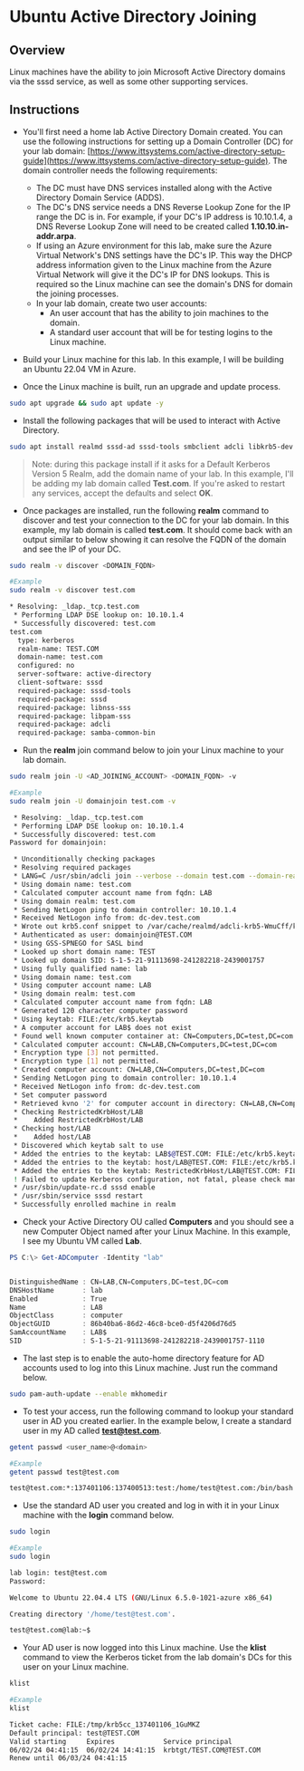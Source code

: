 # Ubuntu Active Directory Joining

## Overview
Linux machines have the ability to join Microsoft Active Directory domains via the sssd service, as well as some other supporting services. 

## Instructions

- You'll first need a home lab Active Directory Domain created. You can use the following instructions for setting up a Domain Controller (DC) for your lab domain: [https://www.ittsystems.com/active-directory-setup-guide](https://www.ittsystems.com/active-directory-setup-guide). The domain controller needs the following requirements:
    - The DC must have DNS services installed along with the Active Directory Domain Service (ADDS). 
    - The DC's DNS service needs a DNS Reverse Lookup Zone for the IP range the DC is in. For example, if your DC's IP address is 10.10.1.4, a DNS Reverse Lookup Zone will need to be created called **1.10.10.in-addr.arpa**.
    - If using an Azure environment for this lab, make sure the Azure Virtual Network's DNS settings have the DC's IP. This way the DHCP address information given to the Linux machine from the Azure Virtual Network will give it the DC's IP for DNS lookups. This is required so the Linux machine can see the domain's DNS for domain the joining processes. 
    - In your lab domain, create two user accounts:
        - An user account that has the ability to join machines to the domain.
        - A standard user account that will be for testing logins to the Linux machine. 

- Build your Linux machine for this lab. In this example, I will be building an Ubuntu 22.04 VM in Azure.

- Once the Linux machine is built, run an upgrade and update process.

```bash
sudo apt upgrade && sudo apt update -y
```

- Install the following packages that will be used to interact with Active Directory.

```bash
sudo apt install realmd sssd-ad sssd-tools smbclient adcli libkrb5-dev krb5-user -y
```

> Note: during this package install if it asks for a Default Kerberos Version 5 Realm, add the domain name of your lab. In this example, I'll be adding my lab domain called **Test.com**. If you're asked to restart any services, accept the defaults and select **OK**.

- Once packages are installed, run the following **realm** command to discover and test your connection to the DC for your lab domain. In this example, my lab domain is called **test.com**. It should come back with an output similar to below showing it can resolve the FQDN of the domain and see the IP of your DC.

```bash
sudo realm -v discover <DOMAIN_FQDN> 
```

```bash
#Example
sudo realm -v discover test.com

* Resolving: _ldap._tcp.test.com
 * Performing LDAP DSE lookup on: 10.10.1.4
 * Successfully discovered: test.com
test.com
  type: kerberos
  realm-name: TEST.COM
  domain-name: test.com
  configured: no
  server-software: active-directory
  client-software: sssd
  required-package: sssd-tools
  required-package: sssd
  required-package: libnss-sss
  required-package: libpam-sss
  required-package: adcli
  required-package: samba-common-bin
```

- Run the **realm** join command below to join your Linux machine to your lab domain. 

```bash
sudo realm join -U <AD_JOINING_ACCOUNT> <DOMAIN_FQDN> -v
```

```bash
#Example
sudo realm join -U domainjoin test.com -v

 * Resolving: _ldap._tcp.test.com
 * Performing LDAP DSE lookup on: 10.10.1.4
 * Successfully discovered: test.com
Password for domainjoin:

 * Unconditionally checking packages
 * Resolving required packages
 * LANG=C /usr/sbin/adcli join --verbose --domain test.com --domain-realm TEST.COM --domain-controller 10.10.1.4 --login-type user --login-user domainjoin --stdin-password
 * Using domain name: test.com
 * Calculated computer account name from fqdn: LAB
 * Using domain realm: test.com
 * Sending NetLogon ping to domain controller: 10.10.1.4
 * Received NetLogon info from: dc-dev.test.com
 * Wrote out krb5.conf snippet to /var/cache/realmd/adcli-krb5-WmuCff/krb5.d/adcli-krb5-conf-KLHN1S
 * Authenticated as user: domainjoin@TEST.COM
 * Using GSS-SPNEGO for SASL bind
 * Looked up short domain name: TEST
 * Looked up domain SID: S-1-5-21-91113698-241282218-2439001757
 * Using fully qualified name: lab
 * Using domain name: test.com
 * Using computer account name: LAB
 * Using domain realm: test.com
 * Calculated computer account name from fqdn: LAB
 * Generated 120 character computer password
 * Using keytab: FILE:/etc/krb5.keytab
 * A computer account for LAB$ does not exist
 * Found well known computer container at: CN=Computers,DC=test,DC=com
 * Calculated computer account: CN=LAB,CN=Computers,DC=test,DC=com
 * Encryption type [3] not permitted.
 * Encryption type [1] not permitted.
 * Created computer account: CN=LAB,CN=Computers,DC=test,DC=com
 * Sending NetLogon ping to domain controller: 10.10.1.4
 * Received NetLogon info from: dc-dev.test.com
 * Set computer password
 * Retrieved kvno '2' for computer account in directory: CN=LAB,CN=Computers,DC=test,DC=com
 * Checking RestrictedKrbHost/LAB
 *    Added RestrictedKrbHost/LAB
 * Checking host/LAB
 *    Added host/LAB
 * Discovered which keytab salt to use
 * Added the entries to the keytab: LAB$@TEST.COM: FILE:/etc/krb5.keytab
 * Added the entries to the keytab: host/LAB@TEST.COM: FILE:/etc/krb5.keytab
 * Added the entries to the keytab: RestrictedKrbHost/LAB@TEST.COM: FILE:/etc/krb5.keytab
 ! Failed to update Kerberos configuration, not fatal, please check manually: Setting attribute standard::type not supported
 * /usr/sbin/update-rc.d sssd enable
 * /usr/sbin/service sssd restart
 * Successfully enrolled machine in realm
```

- Check your Active Directory OU called **Computers** and you should see a new Computer Object named after your Linux Machine. In this example, I see my Ubuntu VM called **Lab**.

```powershell
PS C:\> Get-ADComputer -Identity "lab"


DistinguishedName : CN=LAB,CN=Computers,DC=test,DC=com
DNSHostName       : lab
Enabled           : True
Name              : LAB
ObjectClass       : computer
ObjectGUID        : 86b40ba6-86d2-46c8-bce0-d5f4206d76d5
SamAccountName    : LAB$
SID               : S-1-5-21-91113698-241282218-2439001757-1110
```

- The last step is to enable the auto-home directory feature for AD accounts used to log into this Linux machine. Just run the command below.

```bash
sudo pam-auth-update --enable mkhomedir
```

- To test your access, run the following command to lookup your standard user in AD you created earlier. In the example below, I create a standard user in my AD called **test@test.com**.

```bash
getent passwd <user_name>@<domain>
```

```bash
#Example
getent passwd test@test.com

test@test.com:*:137401106:137400513:test:/home/test@test.com:/bin/bash
```

- Use the standard AD user you created and log in with it in your Linux machine with the **login** command below. 

```bash
sudo login
```

```bash
#Example
sudo login

lab login: test@test.com
Password:

Welcome to Ubuntu 22.04.4 LTS (GNU/Linux 6.5.0-1021-azure x86_64)

Creating directory '/home/test@test.com'.

test@test.com@lab:~$
```

- Your AD user is now logged into this Linux machine. Use the **klist** command to view the Kerberos ticket from the lab domain's DCs for this user on your Linux machine. 

```bash
klist
```

```bash
#Example
klist

Ticket cache: FILE:/tmp/krb5cc_137401106_1GuMKZ
Default principal: test@TEST.COM
Valid starting     Expires            Service principal
06/02/24 04:41:15  06/02/24 14:41:15  krbtgt/TEST.COM@TEST.COM
Renew until 06/03/24 04:41:15
```


